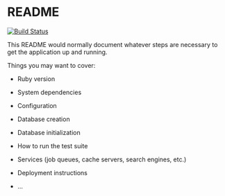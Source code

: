 # README
[![Build Status](https://travis-ci.org/OlegVladimirovichOleynik/flashcards.svg?branch=master)](https://travis-ci.org/OlegVladimirovichOleynik/flashcards)

This README would normally document whatever steps are necessary to get the
application up and running.

Things you may want to cover:

* Ruby version

* System dependencies

* Configuration

* Database creation

* Database initialization

* How to run the test suite

* Services (job queues, cache servers, search engines, etc.)

* Deployment instructions

* ...
